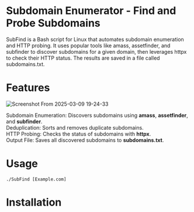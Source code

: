 # Subdomain Enumerator - Find and Probe Subdomains
SubFind is a Bash script for Linux that automates subdomain enumeration and HTTP probing. It uses popular tools like amass, assetfinder, and subfinder to discover subdomains for a given domain, then leverages httpx to check their HTTP status. The results are saved in a file called subdomains.txt.
    
# Features  
![Screenshot From 2025-03-09 19-24-33](https://github.com/user-attachments/assets/2e66573c-e143-4ac5-989f-50da88b2dbde)  

Subdomain Enumeration: Discovers subdomains using **amass**, **assetfinder**, and **subfinder**.  
Deduplication: Sorts and removes duplicate subdomains.  
HTTP Probing: Checks the status of subdomains with **httpx**.  
Output File: Saves all discovered subdomains to **subdomains.txt**.  


# Usage
```
./SubFind [Example.com]
```

# Installation
```

